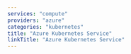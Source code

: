 ```yaml
---
services: "compute"
providers: "azure"
categories: "kubernetes"
title: "Azure Kubernetes Service"
linkTitle: "Azure Kubernetes Service"
---
```

